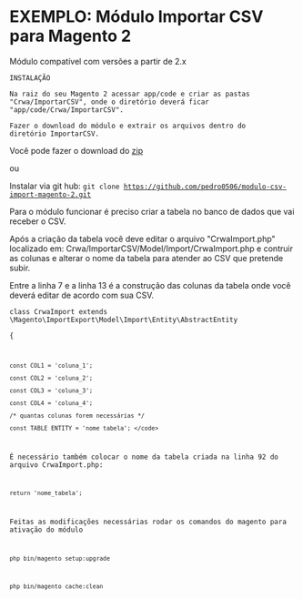 <h1>EXEMPLO: Módulo Importar CSV para Magento 2</h1>

Módulo compatível com versões a partir de 2.x

<code>INSTALAÇÃO</code>

<code>Na raiz do seu Magento 2 acessar app/code e criar as pastas "Crwa/ImportarCSV", onde o diretório deverá ficar "app/code/Crwa/ImportarCSV".</code>

<code>Fazer o download do módulo e extrair os arquivos dentro do diretório ImportarCSV.</code>

Você pode fazer o download do <a href="https://github.com/pedro0506/modulo-csv-import-magento-2/archive/master.zip">zip</a>

ou

Instalar via git hub: <code>git clone https://github.com/pedro0506/modulo-csv-import-magento-2.git</code>

Para o módulo funcionar é preciso criar a tabela no banco de dados que vai receber o CSV. 

Após a criação da tabela você deve editar o arquivo "CrwaImport.php" localizado em: Crwa/ImportarCSV/Model/Import/CrwaImport.php e contruir as colunas e alterar o nome da tabela para atender ao CSV que pretende subir.

Entre a linha 7 e a linha 13 é a construção das colunas da tabela onde você deverá editar de acordo com sua CSV.

<code>class CrwaImport extends \Magento\ImportExport\Model\Import\Entity\AbstractEntity  
{
    
    const COL1 = 'coluna_1';
    
    const COL2 = 'coluna_2';
    
    const COL3 = 'coluna_3';
    
    const COL4 = 'coluna_4';
    
    /* quantas colunas forem necessárias */
    
    const TABLE_ENTITY = 'nome_tabela'; </code>

É necessário também colocar o nome da tabela criada na linha 92 do arquivo CrwaImport.php:

<code>return 'nome_tabela';</code>

Feitas as modificações necessárias rodar os comandos do magento para ativação do módulo

<code>php bin/magento setup:upgrade</code>

<code>php bin/magento cache:clean</code>
